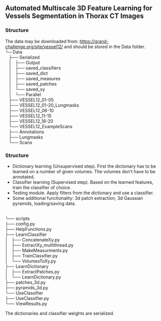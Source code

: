 ## Automated Multiscale 3D Feature Learning for Vessels Segmentation in Thorax CT Images ##

### Structure ###

The data may be downloaded from: https://grand-challenge.org/site/vessel12/
and should be stored in the Data folder.
 <br />
└─ Data <br />
   ├── Serialized <br />
   │   ├── Output <br />
   │   ├── saved_classifiers <br />
   │   ├── saved_dict <br />
   │   ├── saved_measures <br />
   │   ├── saved_patches <br />
   │   └── saved_xy <br />
   │       └── Parallel <br />
   ├── VESSEL12_01-05 <br />
   ├── VESSEL12_01-20_Lungmasks <br />
   ├── VESSEL12_06-10 <br />
   ├── VESSEL12_11-15 <br />
   ├── VESSEL12_16-20 <br />
   └── VESSEL12_ExampleScans <br />
       ├── Annotations <br />
       ├── Lungmasks <br />
       └── Scans <br />

### Structure ###

* Dictionary learning (Unsupervised step). First the dictionary has to be learned on a number of given volumes. The volumes don't have to be annotated. 
* Classifier learning (Supervised step). Based on the learned features, train the classifier of choice.
* Testing module. Apply filters from the dictionary and use a classifier.
* Some additional functionality: 3d patch extraction, 3d Gaussian pyramids, loading/saving data.
 <br />
└── scripts <br />
    ├── config.py <br />
    ├── HelpFunctions.py <br />
    ├── LearnClassifier <br />
    │   ├── ConcatenateXy.py <br />
    │   ├── ExtractXy_multithread.py <br />
    │   ├── MakeMeasurments.py <br />
    │   ├── TrainClassifier.py <br />
    │   └── VolumesToXy.py <br />
    ├── LearnDictionary <br />
    │   ├── ExtractPatches.py <br />
    │   └── LearnDictionary.py <br />
    ├── patches_3d.py <br />
    ├── pyramids_3d.py <br />
    └── UseClassifier <br />
        ├── UseClassifier.py <br />
        └── ViewResults.py <br />

The dictionaries and classifier weights are serialized.

